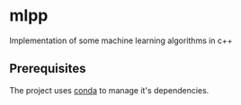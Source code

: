 # mlpp
Implementation of some machine learning algorithms in c++

## Prerequisites
The project uses [conda](https://conda.io/) to manage it's dependencies.